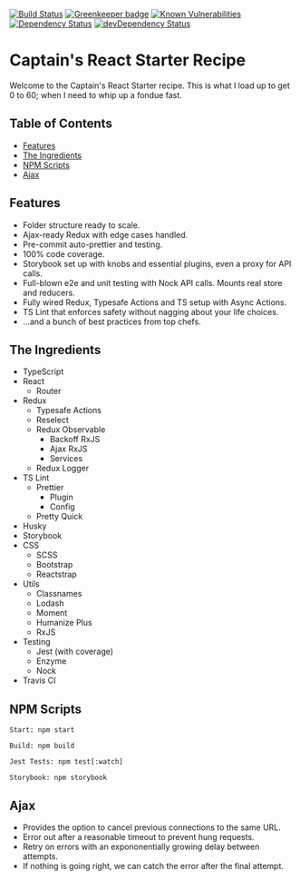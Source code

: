 [![Build Status][travis-image]][travis-url] 
[![Greenkeeper badge][greenkeeper-image]][greenkeeper-url]
[![Known Vulnerabilities][snyk-image]][snyk-url]
[![Dependency Status][dependency-status-image]][dependency-status-url]
[![devDependency Status][dev-dependency-status-image]][dev-dependency-status-url]

# Captain's React Starter Recipe

Welcome to the Captain's React Starter recipe. This is what I load up to get 0 to 60; when I need to whip up a fondue fast.

## Table of Contents

- [Features](https://github.com/CaptainCodex/captains-react-starter-recipe#features)
- [The Ingredients](https://github.com/CaptainCodex/captains-react-starter-recipe#the-ingredients)
- [NPM Scripts](https://github.com/CaptainCodex/captains-react-starter-recipe#npm-scripts)
- [Ajax](https://github.com/CaptainCodex/captains-react-starter-recipe#ajax)

## Features

- Folder structure ready to scale.
- Ajax-ready Redux with edge cases handled.
- Pre-commit auto-prettier and testing.
- 100% code coverage.
- Storybook set up with knobs and essential plugins, even a proxy for API calls.
- Full-blown e2e and unit testing with Nock API calls. Mounts real store and reducers.
- Fully wired Redux, Typesafe Actions and TS setup with Async Actions.
- TS Lint that enforces safety without nagging about your life choices.
- ...and a bunch of best practices from top chefs.

## The Ingredients

- TypeScript
- React
  - Router
- Redux
  - Typesafe Actions
  - Reselect
  - Redux Observable
    - Backoff RxJS
    - Ajax RxJS
    - Services
  - Redux Logger
- TS Lint
  - Prettier
    - Plugin
    - Config
  - Pretty Quick
- Husky
- Storybook
- CSS
  - SCSS
  - Bootstrap
  - Reactstrap
- Utils
  - Classnames
  - Lodash
  - Moment
  - Humanize Plus
  - RxJS
- Testing
  - Jest (with coverage)
  - Enzyme
  - Nock
- Travis CI

## NPM Scripts

```
Start: npm start

Build: npm build

Jest Tests: npm test[:watch]

Storybook: npm storybook
```

## Ajax

- Provides the option to cancel previous connections to the same URL.
- Error out after a reasonable timeout to prevent hung requests.
- Retry on errors with an expononentially growing delay between attempts.
- If nothing is going right, we can catch the error after the final attempt.

[travis-image]: https://travis-ci.org/CaptainCodex/captains-react-starter-recipe.svg?branch=master
[travis-url]: https://travis-ci.org/CaptainCodex/captains-react-starter-recipe
[greenkeeper-image]: https://badges.greenkeeper.io/CaptainCodex/captains-react-starter-recipe.svg
[greenkeeper-url]: https://greenkeeper.io/
[dependency-status-image]: https://david-dm.org/CaptainCodex/captains-react-starter-recipe/master.svg
[dependency-status-url]: https://david-dm.org/CaptainCodex/captains-react-starter-recipe.svg
[dev-dependency-status-image]: https://david-dm.org/CaptainCodex/captains-react-starter-recipe/master/dev-status.svg
[dev-dependency-status-url]: https://david-dm.org/CaptainCodex/captains-react-starter-recipe/master#info=devDependencies
[snyk-image]: https://snyk.io/test/github/CaptainCodex/captains-react-starter-recipe/badge.svg
[snyk-url]: https://snyk.io/test/github/CaptainCodex/captains-react-starter-recipe
